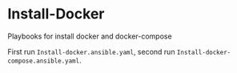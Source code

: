 # Install-Docker
Playbooks for install docker and docker-compose

First run `Install-docker.ansible.yaml`, second run `Install-docker-compose.ansible.yaml`.